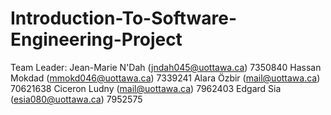 # Introduction-To-Software-Engineering-Project

Team Leader: Jean-Marie N'Dah    (jndah045@uottawa.ca) 7350840 
                        Hassan Mokdad   (mmokd046@uottawa.ca) 7339241
                       Alara Özbir    (mail@uottawa.ca) 70621638
                        Ciceron Ludny (mail@uottawa.ca) 7962403
                        Edgard Sia (esia080@uottawa.ca) 7952575
